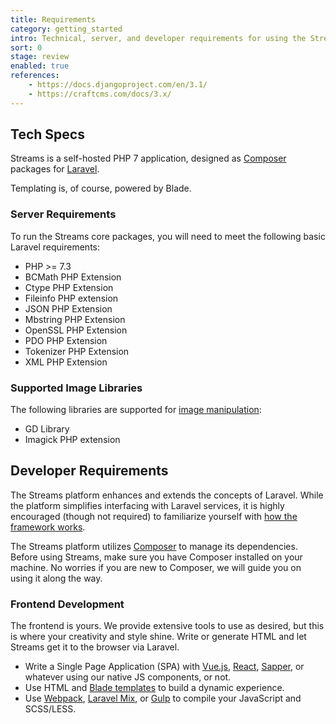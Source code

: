 ```yaml
---
title: Requirements
category: getting_started
intro: Technical, server, and developer requirements for using the Streams platform.
sort: 0
stage: review
enabled: true
references:
    - https://docs.djangoproject.com/en/3.1/
    - https://craftcms.com/docs/3.x/
---
```


## Tech Specs

Streams is a self-hosted PHP 7 application, designed as [Composer](https://getcomposer.org) packages for [Laravel](https://laravel.com). 

Templating is, of course, powered by Blade. 

### Server Requirements
    
To run the Streams core packages, you will need to meet the following basic Laravel requirements:

- PHP >= 7.3
- BCMath PHP Extension
- Ctype PHP Extension
- Fileinfo PHP extension
- JSON PHP Extension
- Mbstring PHP Extension
- OpenSSL PHP Extension
- PDO PHP Extension
- Tokenizer PHP Extension
- XML PHP Extension

### Supported Image Libraries

The following libraries are supported for [image manipulation](docs/streams/images):

- GD Library
- Imagick PHP extension

## Developer Requirements

The Streams platform enhances and extends the concepts of Laravel. While the platform simplifies interfacing with Laravel services, it is highly encouraged (though not required) to familiarize yourself with [how the framework works](https://laravel.com/docs).

The Streams platform utilizes [Composer](https://getcomposer.org/) to manage its dependencies. Before using Streams, make sure you have Composer installed on your machine. No worries if you are new to Composer, we will guide you on using it along the way.

### Frontend Development

The frontend is yours. We provide extensive tools to use as desired, but this is where your creativity and style shine. Write or generate HTML and let Streams get it to the browser via Laravel.

- Write a Single Page Application (SPA) with [Vue.js](https://vuejs.org/), [React](https://reactjs.org/), [Sapper](https://sapper.svelte.dev/), or whatever using our native JS components, or not.
- Use HTML and [Blade templates](https://laravel.com/docs/blade) to build a dynamic experience.
- Use [Webpack](https://webpack.js.org/), [Laravel Mix](https://laravel.com/docs/mix), or [Gulp](https://gulpjs.com/) to compile your JavaScript and SCSS/LESS.
